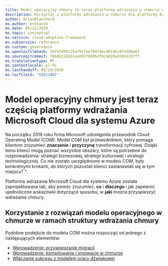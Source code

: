 ```yaml
---
title: Model operacyjny chmury to teraz platforma wdrażania w chmurze dla platformy Azure
description: Korzystaj z platformy wdrażania w chmurze dla platformy Azure, aby dowiedzieć się, co, dlaczego i jak przyspieszać Wdrażanie chmury.
author: BrianBlanchard
ms.author: brblanch
ms.date: 05/12/2020
ms.topic: conceptual
ms.service: cloud-adoption-framework
ms.subservice: reference
ms.custom: governance
ms.openlocfilehash: 297afd99118a792fee7697dbc40fdbc8f438be6f
ms.sourcegitcommit: 7660521b631ea092fb805df9c9d28ad3024287ff
ms.translationtype: MT
ms.contentlocale: pl-PL
ms.lasthandoff: 05/19/2020
ms.locfileid: "83621401"
---
```

<!-- docsTest:ignore "Cloud Operating Model" -->

# <a name="cloud-operating-model-is-now-part-of-the-microsoft-cloud-adoption-framework-for-azure"></a>Model operacyjny chmury jest teraz częścią platformy wdrażania Microsoft Cloud dla systemu Azure

Na początku 2018 roku firma Microsoft udostępniła przewodnik Cloud Operating Model (COM). Model COM był przewodnikiem, który pomaga klientom zrozumieć **znaczenie** i **przyczynę** transformacji cyfrowej. Dzięki temu klienci mogą poznać wszystkie obszary, które są potrzebne do rozprowadzenia: strategii biznesowej, strategii kulturowej i strategii technologicznej. Co nie zostało uwzględnione w modelu COM, były konkretnymi krokami, _do_ których pozostali klienci zastanawiali się w tym miejscu? ".

Platforma wdrażania Microsoft Cloud dla systemu Azure została zaprojektowana tak, aby pomóc zrozumieć, **co** i **dlaczego** i jak zapewnić ujednolicone wskazówki dotyczące sposobu, w **jaki** można przyspieszyć wdrażanie chmury.

## <a name="using-cloud-operating-model-practices-within-the-cloud-adoption-framework"></a>Korzystanie z rozwiązań modelu operacyjnego w chmurze w ramach struktury wdrażania chmury

Podobne podejście do modelu COM można rozpocząć od jednego z następujących elementów:

- [Wprowadzenie: przyspieszanie migracji](../get-started/migrate.md)
- [Wprowadzenie: kompilowanie i innowacje w chmurze](../get-started/innovate.md)
- [Włączanie sukcesu z modelem pracy dźwiękowej](../get-started/enable.md)
